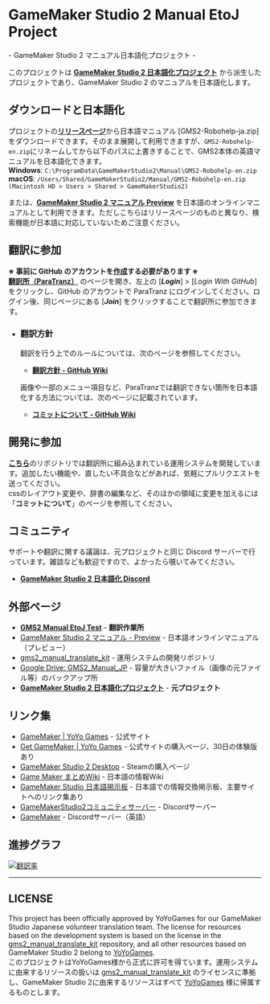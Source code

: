 # GameMaker Studio 2 Manual EtoJ Project
\- GameMaker Studio 2 マニュアル日本語化プロジェクト  \-  

このプロジェクトは **[GameMaker Studio 2 日本語化プロジェクト](https://paratranz.cn/projects/1100)** から派生したプロジェクトであり、GameMaker Studio 2 のマニュアルを日本語化します。

## ダウンロードと日本語化
プロジェクトの[**リリースページ**](https://github.com/kuroko137/gms_manual_jp/releases)から日本語マニュアル [GMS2-Robohelp-ja.zip] をダウンロードできます。そのまま展開して利用できますが、`GMS2-Robohelp-en.zip`にリネームしてから以下のパスに上書きすることで、GMS2本体の英語マニュアルを日本語化できます。  
**Windows**: `C:\ProgramData\GameMakerStudio2\Manual\GMS2-Robohelp-en.zip`  
**macOS**: `/Users/Shared/GameMakerStudio2/Manual/GMS2-Robohelp-en.zip (Macintosh HD > Users > Shared > GameMakerStudio2)`    

または、[**GameMaker Studio 2 マニュアル Preview**](https://kuroko137.github.io/gms_manual_jp/) を日本語のオンラインマニュアルとして利用できます。ただしこちらはリリースページのものと異なり、検索機能が日本語に対応していないためご注意ください。

## 翻訳に参加
**※ 事前に GitHub のアカウントを[作成](https://github.com/join?source=login)する必要があります ※**  
**[翻訳所（ParaTranz）](https://paratranz.cn/projects/1100)** のページを開き、左上の [***Login***] > [*Login With GitHub*] をクリックし、GitHub のアカウントで ParaTranz にログインしてください。ログイン後、同じページにある [***Join***] をクリックすることで翻訳所に参加できます。  

* ### 翻訳方針  

  翻訳を行う上でのルールについては、次のページを参照してください。  
  *  **[翻訳方針 - GitHub Wiki](https://github.com/kuroko137/gms_manual_jp/wiki/%E7%BF%BB%E8%A8%B3%E6%96%B9%E9%87%9D)**  

  画像や一部のメニュー項目など、ParaTranzでは翻訳できない箇所を日本語化する方法については、次のページに記載されています。  
  *  **[コミットについて - GitHub Wiki](https://github.com/kuroko137/gms_manual_jp/wiki/%E3%82%B3%E3%83%9F%E3%83%83%E3%83%88%E3%81%AB%E3%81%A4%E3%81%84%E3%81%A6)**

## 開発に参加
[**こちら**](https://github.com/kuroko137/gms2_manual_translate_kit/)のリポジトリでは翻訳所に組み込まれている運用システムを開発しています。追加したい機能や、直したい不具合などがあれば、気軽にプルリクエストを送ってください。  
cssのレイアウト変更や、辞書の編集など、そのほかの領域に変更を加えるには「**コミットについて**」のページを参照してください。

## コミュニティ
サポートや翻訳に関する議論は、元プロジェクトと同じ Discord サーバーで行っています。雑談なども歓迎ですので、よかったら覗いてみてください。  
* [**GameMaker Studio 2 日本語化 Discord**](https://discord.gg/7fvHhQH) 
 
## 外部ページ
* [**GMS2 Manual EtoJ Test**](https://paratranz.cn/projects/1770)  - **翻訳作業所**
* [GameMaker Studio 2 マニュアル - Preview](https://kuroko137.github.io/gms_manual_jp/) - 日本語オンラインマニュアル（プレビュー）
* [gms2_manual_translate_kit](https://github.com/kuroko137/gms2_manual_translate_kit/) - 運用システムの開発リポジトリ
* [Google Drive: GMS2_Manual_JP](https://drive.google.com/drive/folders/1qnM-5q_4H4FDKD7KicfL7IfLHxXXjH7J?usp=sharing) - 容量が大きいファイル（画像の元ファイル等）のバックアップ所
* [**GameMaker Studio 2 日本語化プロジェクト**](https://paratranz.cn/projects/1100) - **元プロジェクト**  

## リンク集
* [GameMaker | YoYo Games](https://www.yoyogames.com/gamemaker) - 公式サイト  
* [Get GameMaker | YoYo Games](https://www.yoyogames.com/get) - 公式サイトの購入ページ、30日の体験版あり  
* [GameMaker Studio 2 Desktop](https://store.steampowered.com/app/585410/GameMaker_Studio_2_Desktop/) - Steamの購入ページ
* [Game Maker まとめWiki](https://www.wikihouse.com/GameMaker/index.php?GameMaker) - 日本語の情報Wiki
* [GameMaker Studio 日本語掲示板](https://zawazawa.jp/gamemaker_jp/) - 日本語での情報交換掲示板、主要サイトへのリンク集あり  
* [GameMakerStudio2コミュニティサーバー](https://discord.com/invite/EZaNXdh) - Discordサーバー
* [GameMaker](https://discord.gg/By6u9pC) - Discordサーバー（英語）


## 進捗グラフ
[![翻訳率](https://docs.google.com/spreadsheets/d/e/2PACX-1vSbWHhJG3hkqE-SX4Z5jKl51dxKo80cDkFB2PmIBrndDbeJ6riFwX1VWjJQmoVmDh1XiT-edxRsyzu3/pubchart?oid=1381009733&format=image)](https://docs.google.com/spreadsheets/d/e/2PACX-1vSbWHhJG3hkqE-SX4Z5jKl51dxKo80cDkFB2PmIBrndDbeJ6riFwX1VWjJQmoVmDh1XiT-edxRsyzu3/pubchart?oid=1381009733&amp;format=interactive)  
***
## LICENSE
This project has been officially approved by YoYoGames for our GameMaker Studio Japanese volunteer translation team. The license for resources based on the development system is based on the license in the [gms2_manual_translate_kit](https://github.com/kuroko137/gms2_manual_translate_kit) repository, and all other resources based on GameMaker Studio 2 belong to [YoYoGames](https://www.yoyogames.com).  
このプロジェクトはYoYoGames様から正式に許可を得ています。運用システムに由来するリソースの扱いは [gms2_manual_translate_kit](https://github.com/kuroko137/gms2_manual_translate_kit) のライセンスに準拠し、GameMaker Studio 2に由来するリソースはすべて [YoYoGames](https://www.yoyogames.com) 様に帰属するものとします。  
